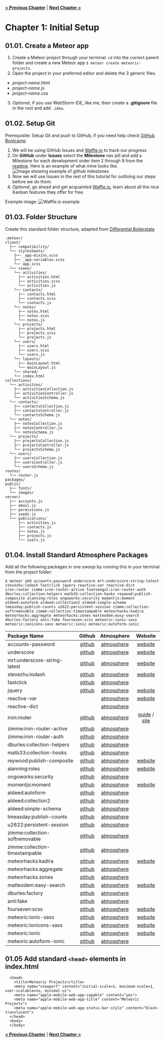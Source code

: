 [**< Previous Chapter**](/readme.md) | [**Next Chapter >**](/ch02-users.md)

# Chapter 1: Initial Setup

## 01.01. Create a Meteor app

1.  Create a Meteor project through your terminal. `cd` into the correct parent folder and create a new Meteor app `$ meteor create meteoric-projects`.
2.  Open the project in your preferred editor and delete the 3 generic files.
  - *project-name*.html
  - *project-name*.js
  - *project-name*.css
3.  *Optional*, if you use WebStorm IDE, like me, then create a **.gitignore** file in the root and add `.idea`.

## 01.02. Setup Git

Prerequisite: Setup Git and push to GitHub, if you need help check [GitHub Bootcamp](https://help.github.com/categories/bootcamp/)

1.  We will be using GitHub Issues and [Waffle.io](https://waffle.io) to track our progress
2.  On **GitHub** under **Issues** select the **Milestone** nav pill and add a Milestone for each development order item 2 through 9 from the [readme](readme.md). Here is an example of what mine looks like.
  ![Image showing example of github milestones](https://www.dropbox.com/s/4pxu8es3b3bpmce/milestones.png?raw=1)
3.  Now we will use Issues in the rest of this tutorial for outlining our steps before we do them.
4.  *Optional*, go ahead and get acquainted [Waffle.io](https://waffle.io), learn about all the nice Kanban features they offer for free.

  Example image:
  ![Waffle.io example](https://www.dropbox.com/s/5pyse6hv653yp1j/waffle-ex.png?raw=1)

## 01.03. Folder Structure

Create this standard folder structure, adapted from [Differential Boilerplate](http://github.differential.com/meteor-boilerplate/#file-structure)

```
.meteor/
client/
  ├── compatibility/
  └── stylesheets/
    ├── _app-mixins.scss
    ├── _app-variables.scss
    └── app.scss
  └── views/
    └── activities/
      ├── activities.html
      ├── activities.scss
      └── activities.js
    └── contacts/
      ├── contacts.html
      ├── contacts.scss
      └── contacts.js
    └── notes/
      ├── notes.html
      ├── notes.scss
      └── notes.js
    └── projects/
      ├── projects.html
      ├── projects.scss
      └── projects.js
    └── users/
      ├── users.html
      ├── users.scss
      └── users.js
    └── layouts/
      ├── mainLayout.html
      └── mainLayout.js
    └── shared/
    └── index.html
collections/
  └── activities/
    ├── activitiesCollection.js
    ├── activitiesController.js
    └── activitiesSchema.js
  └── contacts/
    ├── contactsCollection.js
    ├── contactsController.js
    └── contactsSchema.js
  └── notes/
    ├── notesCollection.js
    ├── notesController.js
    └── notesSchema.js
  └── projects/
    ├── projectsCollection.js
    ├── projectsController.js
    └── projectsSchema.js
  └── users/
    ├── usersCollection.js
    ├── usersController.js
    └── usersSchema.js
routes/
  └── router.js
packages/
public/
  ├── fonts/
  └── images/
server/
  ├── accounts.js
  ├── email.js
  ├── permissions.js
  ├── seeds.js
  └── publications/
      ├── activities.js
      ├── contacts.js
      ├── notes.js
      ├── projects.js
      └── users.js
```

## 01.04. Install Standard Atmosphere Packages

Add all the following packages in one *swoop* by running this in your terminal from the project folder:

```
$ meteor add accounts-password underscore mrt:underscore-string-latest stevezhu:lodash fastclick jquery reactive-var reactive-dict iron:router zimme:iron-router-active fuatsengul:iron-router-auth dburles:collection-helpers matb33:collection-hooks reywood:publish-composite alanning:roles ongoworks:security momentjs:moment aldeed:autoform aldeed:collection2 aldeed:simple-schema tmeasday:publish-counts u2622:persistent-session zimme:collection-softremovable zimme:collection-timestampable meteorhacks:kadira meteorhacks:aggregate meteorhacks:zones matteodem:easy-search dburles:factory anti:fake fourseven:scss meteoric:ionic-sass meteoric:ionicons-sass meteoric:ionic meteoric:autoform-ionic
```

| Package Name | Github | Atmosphere | Website |
|:---|:---:|:---:|:---:|
| accounts-password | [github](https://github.com/meteor/meteor/tree/devel/packages/accounts-password) | [atmosphere](https://atmospherejs.com/meteor/accounts-password) | [website](http://docs.meteor.com/#/full/accounts_api)|
| underscore | [github](https://github.com/jashkenas/underscore) | [atmosphere](https://atmospherejs.com/meteor/underscore) | [website](http://underscorejs.org/) |
| mrt:underscore-string-latest | [github](https://github.com/TimHeckel/meteor-underscore-string/) | [atmosphere](https://atmospherejs.com/mrt/underscore-string-latest) | [website](http://epeli.github.io/underscore.string/) |
| stevezhu:lodash | [github](https://github.com/lodash/lodash) | [atmosphere](https://atmospherejs.com/stevezhu/lodash) | [website](https://lodash.com/) |
| fastclick | [github](https://github.com/ftlabs/fastclick) | [atmosphere](https://atmospherejs.com/meteor/fastclick) |
| jquery | [github](https://github.com/jquery/jquery) | [atmosphere](https://atmospherejs.com/meteor/jquery) | [website](http://api.jquery.com/) |
| reactive-var | | [atmosphere](https://atmospherejs.com/meteor/reactive-var) | [website](http://docs.meteor.com/#/full/reactivevar) |
| reactive-dict | | [atmosphere](https://atmospherejs.com/meteor/reactive-dict) |
| iron:router | [github](https://github.com/eventedmind/iron-router/) | [atmosphere](https://atmospherejs.com/iron/router) | [guide](https://github.com/EventedMind/iron-router/blob/devel/Guide.md) / [site](http://eventedmind.github.io/iron-router/) |
| zimme:iron-router-active | [github](https://github.com/zimme/meteor-iron-router-active) | [atmosphere](https://atmospherejs.com/zimme/iron-router-active) |
| zimme:iron-router-auth | [github](https://github.com/zimme/meteor-iron-router-auth/) | [atmosphere](https://atmospherejs.com/zimme/iron-router-auth) |
| dburles:collection-helpers | [github](https://github.com/dburles/meteor-collection-helpers/) | [atmosphere](https://atmospherejs.com/dburles/collection-helpers) |
| matb33:collection-hooks | [github](https://github.com/matb33/meteor-collection-hooks) | [atmosphere](https://atmospherejs.com/matb33/collection-hooks) |
| reywood:publish-composite | [github](https://github.com/englue/meteor-publish-composite/) | [atmosphere](https://atmospherejs.com/reywood/publish-composite) | [website](http://braindump.io/meteor/2014/09/12/publishing-reactive-joins-in-meteor.html) |
| alanning:roles | [github](https://github.com/alanning/meteor-roles/) | [atmosphere](https://atmospherejs.com/alanning/roles) | [website](http://alanning.github.io/meteor-roles/classes/Roles.html) |
| ongoworks:security | [github](https://github.com/ongoworks/meteor-security/) | [atmosphere](https://atmospherejs.com/ongoworks/security) |
| momentjs:moment | [github](https://github.com/moment/moment/) | [atmosphere](https://atmospherejs.com/momentjs/moment) | [website](http://momentjs.com/) |
| aldeed:autoform | [github](https://github.com/aldeed/meteor-autoform/) | [atmosphere](https://atmospherejs.com/aldeed/autoform) |
| aldeed:collection2 | [github](https://github.com/aldeed/meteor-collection2/) | [atmosphere](https://atmospherejs.com/aldeed/collection2) |
| aldeed:simple-schema | [github](https://github.com/aldeed/meteor-simple-schema/) | [atmosphere](https://atmospherejs.com/aldeed/simple-schema) |
| tmeasday:publish-counts | [github](https://github.com/percolatestudio/publish-counts/) | [atmosphere](https://atmospherejs.com/tmeasday/publish-counts) |
| u2622:persistent-session | [github](https://github.com/okgrow/meteor-persistent-session/) | [atmosphere](https://atmospherejs.com/u2622/persistent-session) |
| zimme:collection-softremovable | [github](https://github.com/zimme/meteor-collection-softremovable) | [atmosphere](https://atmospherejs.com/zimme/collection-softremovable) |
| zimme:collection-timestampable | [github](https://github.com/zimme/meteor-collection-timestampable/) | [atmosphere](https://atmospherejs.com/zimme/collection-timestampable) |
| meteorhacks:kadira | [github](https://github.com/meteorhacks/kadira/) | [atmosphere](https://atmospherejs.com/meteorhacks/kadira) | [website](https://kadira.io/) |
| meteorhacks:aggregate | [github](https://github.com/meteorhacks/meteor-aggregate/) | [atmosphere](https://atmospherejs.com/meteorhacks/aggregate) |
| meteorhacks:zones | [github](https://github.com/meteorhacks/zones/) | [atmosphere](https://atmospherejs.com/meteorhacks/zones) |
| matteodem:easy-search | [github](https://github.com/matteodem/meteor-easy-search/) | [atmosphere](https://atmospherejs.com/matteodem/easy-search) | [website](https://github.com/matteodem/meteor-easy-search/wiki) |
| dburles:factory | [github](https://github.com/percolatestudio/meteor-factory/) | [atmosphere](https://atmospherejs.com/dburles/factory) |  |
| anti:fake | [github](https://github.com/anticoders/meteor-fake/) | [atmosphere](https://atmospherejs.com/anti/fake) |  |
| fourseven:scss | [github](https://github.com/fourseven/meteor-scss/) | [atmosphere](https://atmospherejs.com/fourseven/scss) | [website](http://sass-lang.com/guide) |
| meteoric:ionic-sass | [github](https://github.com/meteoric/ionic-sass/) | [atmosphere](https://atmospherejs.com/meteoric/ionic-sass) | [website](http://ionicframework.com/docs/components/) |
| meteoric:ionicons-sass | [github](https://github.com/meteoric/ionicons-sass/) | [atmosphere](https://atmospherejs.com/meteoric/ionicons-sass) | [website](http://ionicons.com/) |
| meteoric:ionic | [github](https://github.com/meteoric/meteor-ionic/) | [atmosphere](https://atmospherejs.com/meteoric/ionic) | [website](http://meteoric.github.io/) |
| meteoric:autoform-ionic | [github](https://github.com/meteoric/autoform-ionic/) | [atmosphere](https://atmospherejs.com/meteoric/autoform-ionic) |  |

## 01.05	Add standard `<head>` elements in **index.html**

  ```
    <head>
      <title>Meteoric Projects</title>
      <meta name="viewport" content="initial-scale=1, maximum-scale=1, user-scalable=no, minimal-ui">
      <meta name="apple-mobile-web-app-capable" content="yes">
      <meta name="apple-mobile-web-app-title" content="Meteoric Projects">
      <meta name="apple-mobile-web-app-status-bar-style" content="black-translucent">
    </head>
    <body>
    </body>
  ```

  [**< Previous Chapter**](/readme.md) | [**Next Chapter >**](/ch02-users.md)